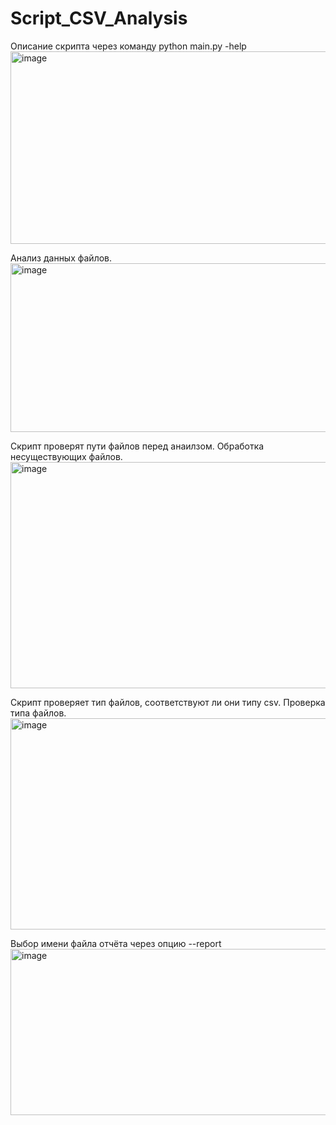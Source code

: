 # Script_CSV_Analysis

Описание скрипта через команду python main.py -help
<img width="1890" height="308" alt="image" src="https://github.com/user-attachments/assets/dac7d8de-b455-471a-b384-0f2de8f2b43c" />

Анализ данных файлов.
<img width="1284" height="270" alt="image" src="https://github.com/user-attachments/assets/d970dc44-adfa-4ebb-b885-e87c73bf3661" />

Скрипт проверят пути файлов перед анаилзом. Обработка несуществующих файлов.
<img width="1409" height="362" alt="image" src="https://github.com/user-attachments/assets/d2af1662-f1e6-4fb5-ae93-435a1383eb51" />

Скрипт проверяет тип файлов, соответствуют ли они типу csv. Проверка типа файлов.
<img width="1657" height="338" alt="image" src="https://github.com/user-attachments/assets/b632fbd3-8eda-43d7-a7ae-92356a103ff2" />

Выбор имени файла отчёта через опцию --report
<img width="1510" height="266" alt="image" src="https://github.com/user-attachments/assets/238f7e99-54c1-4667-9e19-d705b1645ace" />



